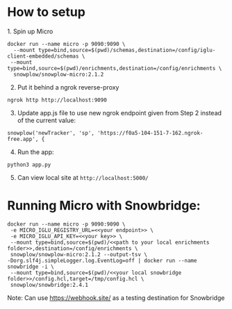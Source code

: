 <h1> How to setup </h1>
1. Spin up Micro

```
docker run --name micro -p 9090:9090 \
  --mount type=bind,source=$(pwd)/schemas,destination=/config/iglu-client-embedded/schemas \
 --mount type=bind,source=$(pwd)/enrichments,destination=/config/enrichments \
  snowplow/snowplow-micro:2.1.2
```

2. Put it behind a ngrok reverse-proxy
```
ngrok http http://localhost:9090
```

3. Update app.js file to use new ngrok endpoint given from Step 2 instead of the current value:
```
snowplow('newTracker', 'sp', 'https://f0a5-104-151-7-162.ngrok-free.app', {
```

4. Run the app:
```
python3 app.py                                                            
```

5. Can view local site at `http://localhost:5000/`



<h1>Running Micro with Snowbridge:</h1>

```
docker run --name micro -p 9090:9090 \
 -e MICRO_IGLU_REGISTRY_URL=<<your endpoint>> \
 -e MICRO_IGLU_API_KEY=<<your key>> \
 --mount type=bind,source=$(pwd)/<<path to your local enrichments folder>>,destination=/config/enrichments \
 snowplow/snowplow-micro:2.1.2 --output-tsv \
-Dorg.slf4j.simpleLogger.log.EventLog=off | docker run --name snowbridge -i \
 --mount type=bind,source=$(pwd)/<<your local snowbridge folder>>/config.hcl,target=/tmp/config.hcl \
 snowplow/snowbridge:2.4.1
 ```

Note: Can use https://webhook.site/ as a testing destination for Snowbridge




